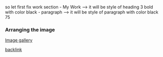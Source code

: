 so let first fix work section
    -  My Work --> it will be style of heading 3 bold with color black
    -  paragraph --> it will be style of paragraph with color black 75

### Arranging the image

[Image gallery](./assets/project.png)

[backlink](./Web-Design.md)
